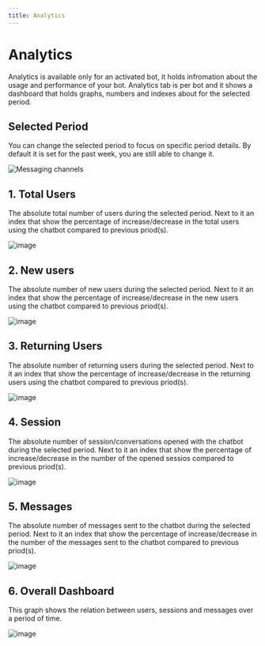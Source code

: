```yaml
---
title: Analytics
---
```


# Analytics
Analytics is available only for an activated bot, it holds infromation about the usage and performance of your bot. Analytics tab is per bot and it shows a dashboard that holds graphs, numbers and indexes about for the selected period.

## Selected Period
You can change the selected period to focus on specific period details. By default it is set for the past week, you are still able to change it.

![Messaging channels](/img/docs/calendar.png)

## 1. Total Users
The absolute total number of users during the selected period. Next to it an index that show the percentage of increase/decrease in the total users using the chatbot compared to previous priod(s).

![image](https://user-images.githubusercontent.com/89806971/200643380-3970d933-14db-4eb3-83a5-353ffa3d8b35.png)


## 2. New users
The absolute number of new users during the selected period. Next to it an index that show the percentage of increase/decrease in the new users using the chatbot compared to previous priod(s).

![image](https://user-images.githubusercontent.com/89806971/200643772-ba754e92-dc28-4350-beca-d451c93e1e61.png)


## 3. Returning Users
The absolute number of returning users during the selected period. Next to it an index that show the percentage of increase/decrease in the returning users using the chatbot compared to previous priod(s).

![image](https://user-images.githubusercontent.com/89806971/200643897-de31f33b-fd46-40fb-96c8-6b6173a24f80.png)


## 4. Session
The absolute number of session/conversations opened with the chatbot during the selected period. Next to it an index that show the percentage of increase/decrease in the number of the opened sessios compared to previous priod(s).

![image](https://user-images.githubusercontent.com/89806971/200644081-69cb0278-a349-4660-833a-6726e3e0ce20.png)


## 5. Messages
The absolute number of messages sent to the chatbot during the selected period. Next to it an index that show the percentage of increase/decrease in the number of the messages sent to the chatbot compared to previous priod(s).

![image](https://user-images.githubusercontent.com/89806971/200644188-f6722343-be9b-4c08-85e8-5b308c12e5fb.png)


## 6. Overall Dashboard
This graph shows the relation between users, sessions and messages over a period of time.

![image](https://user-images.githubusercontent.com/89806971/200644327-ac860fd8-0d49-4002-812b-e8e5cec4ac66.png)
